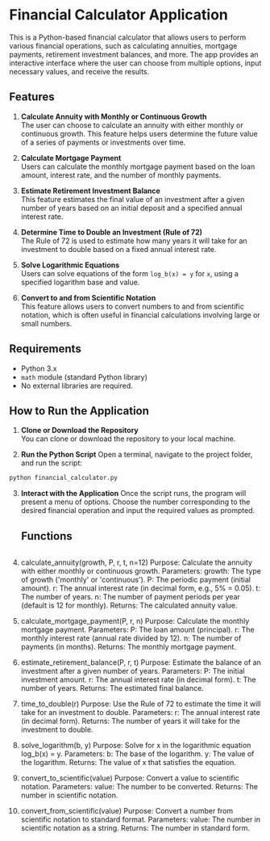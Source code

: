 # Financial Calculator Application

This is a Python-based financial calculator that allows users to perform various financial operations, such as calculating annuities, mortgage payments, retirement investment balances, and more. The app provides an interactive interface where the user can choose from multiple options, input necessary values, and receive the results.

## Features

1. **Calculate Annuity with Monthly or Continuous Growth**  
   The user can choose to calculate an annuity with either monthly or continuous growth. This feature helps users determine the future value of a series of payments or investments over time.

2. **Calculate Mortgage Payment**  
   Users can calculate the monthly mortgage payment based on the loan amount, interest rate, and the number of monthly payments.

3. **Estimate Retirement Investment Balance**  
   This feature estimates the final value of an investment after a given number of years based on an initial deposit and a specified annual interest rate.

4. **Determine Time to Double an Investment (Rule of 72)**  
   The Rule of 72 is used to estimate how many years it will take for an investment to double based on a fixed annual interest rate.

5. **Solve Logarithmic Equations**  
   Users can solve equations of the form `log_b(x) = y` for `x`, using a specified logarithm base and value.

6. **Convert to and from Scientific Notation**  
   This feature allows users to convert numbers to and from scientific notation, which is often useful in financial calculations involving large or small numbers.

## Requirements

- Python 3.x
- `math` module (standard Python library)
- No external libraries are required.

## How to Run the Application

1. **Clone or Download the Repository**  
   You can clone or download the repository to your local machine.

2. **Run the Python Script**
   Open a terminal, navigate to the project folder, and run the script:
  ```bash
  python financial_calculator.py
  ```
3. **Interact with the Application**
   Once the script runs, the program will present a menu of options.
   Choose the number corresponding to the desired financial operation and input the required values as prompted.

   ## Functions
   ```python
1. calculate_annuity(growth, P, r, t, n=12)
  Purpose: Calculate the annuity with either monthly or continuous growth.
  Parameters:
  growth: The type of growth ('monthly' or 'continuous').
  P: The periodic payment (initial amount).
  r: The annual interest rate (in decimal form, e.g., 5% = 0.05).
  t: The number of years.
  n: The number of payment periods per year (default is 12 for monthly).
  Returns: The calculated annuity value.
2. calculate_mortgage_payment(P, r, n)
  Purpose: Calculate the monthly mortgage payment.
  Parameters:
  P: The loan amount (principal).
  r: The monthly interest rate (annual rate divided by 12).
  n: The number of payments (in months).
  Returns: The monthly mortgage payment.
3. estimate_retirement_balance(P, r, t)
  Purpose: Estimate the balance of an investment after a given number of years.
  Parameters:
  P: The initial investment amount.
  r: The annual interest rate (in decimal form).
  t: The number of years.
  Returns: The estimated final balance.
4. time_to_double(r)
  Purpose: Use the Rule of 72 to estimate the time it will take for an investment to double.
  Parameters:
  r: The annual interest rate (in decimal form).
  Returns: The number of years it will take for the investment to double.
5. solve_logarithm(b, y)
  Purpose: Solve for x in the logarithmic equation log_b(x) = y.
  Parameters:
  b: The base of the logarithm.
  y: The value of the logarithm.
  Returns: The value of x that satisfies the equation.
6. convert_to_scientific(value)
  Purpose: Convert a value to scientific notation.
  Parameters:
  value: The number to be converted.
  Returns: The number in scientific notation.
7. convert_from_scientific(value)
  Purpose: Convert a number from scientific notation to standard format.
  Parameters:
  value: The number in scientific notation as a string.
  Returns: The number in standard form.
```
   
   
  
  
